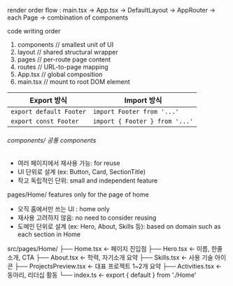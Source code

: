 render order flow
: main.tsx → App.tsx → DefaultLayout → AppRouter → each Page → combination of components

code writing order

1. components     // smallest unit of UI
2. layout         // shared structural wrapper
3. pages          // per-route page content
4. routes         // URL-to-page mapping
5. App.tsx        // global composition
6. main.tsx       // mount to root DOM element

| Export 방식               | Import 방식                      |
| ------------------------- | -------------------------------- |
| `export default Footer` | `import Footer from '...'`     |
| `export const Footer`   | `import { Footer } from '...'` |

###### components/ 공통 components

* 여러 페이지에서 재사용 가능: for reuse
* UI 단위로 설계 (ex: Button, Card, SectionTitle)
* 작고 독립적인 단위: small and independent feature

pages/Home/ features only for the page of home

* 오직 홈에서만 쓰는 UI : home only
* 재사용 고려하지 않음: no need to consider reusing
* 도메인 단위로 설계 (ex: Hero, About, Skills 등): based on domain such as each section in Home

src/pages/Home/
├── Home.tsx        ← 페이지 진입점
├── Hero.tsx        ← 이름, 한줄소개, CTA
├── About.tsx       ← 학력, 자기소개 요약
├── Skills.tsx      ← 사용 기술 아이콘
├── ProjectsPreview.tsx ← 대표 프로젝트 1~2개 요약
├── Activities.tsx  ← 동아리, 리더십 활동
└── index.ts        ← export { default } from './Home'
